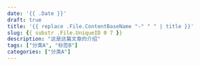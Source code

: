 ```yaml
---
date: '{{ .Date }}'
draft: true
title: '{{ replace .File.ContentBaseName "-" " " | title }}'
slug: {{ substr .File.UniqueID 0 7 }}
description: "这是这篇文章的介绍"
tags: ["分类A", "标签B"]
categories: ["分类A"]
---
```

